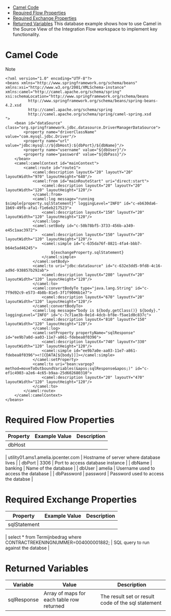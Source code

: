 -   [Camel Code](#CamelDatabaseIntegrationExample-CamelCode)
-   [Required Flow Properties](#CamelDatabaseIntegrationExample-RequiredFlowProperties)
-   [Required Exchange Properties](#CamelDatabaseIntegrationExample-RequiredExchangeProperties)
-   [Returned Variables](#CamelDatabaseIntegrationExample-ReturnedVariables)
This database example shows how to use Camel in the Source View of the Integration Flow workspace to implement key functionality.
# Camel Code
> [!note]  
>
>     <?xml version="1.0" encoding="UTF-8"?>
>     <beans xmlns="http://www.springframework.org/schema/beans" xmlns:xsi="http://www.w3.org/2001/XMLSchema-instance" xmlns:camel="http://camel.apache.org/schema/spring" xsi:schemaLocation="http://www.springframework.org/schema/beans
>               http://www.springframework.org/schema/beans/spring-beans-4.2.xsd
>               http://camel.apache.org/schema/spring
>               http://camel.apache.org/schema/spring/camel-spring.xsd
>     ">
>         <bean id="dataSource" class="org.springframework.jdbc.datasource.DriverManagerDataSource">
>             <property name="driverClassName" value="com.mysql.jdbc.Driver"/>
>             <property name="url" value="jdbc:mysql://${dbHost}:${dbPort}/${dbName}"/>
>             <property name="username" value="${dbUser}"/>
>             <property name="password" value="${dbPass}"/>
>         </bean>
>         <camel:camelContext id="mainContext">
>             <camel:route id="route1">
>                 <camel:description layoutX="20" layoutY="20" layoutWidth="970" layoutHeight="640"/>
>                 <camel:from id="mainRouteStart" uri="direct:start">
>                     <camel:description layoutX="20" layoutY="20" layoutWidth="120" layoutHeight="120"/>
>                 </camel:from>
>                 <camel:log message="running $simple{property.sqlStatement}" loggingLevel="INFO" id="c-eb630da6-1b69-49fb-afa1-f1e6eb217523">
>                     <camel:description layoutX="150" layoutY="20" layoutWidth="120" layoutHeight="120"/>
>                 </camel:log>
>                 <camel:setBody id="c-50b78bf5-3733-456b-a349-e45c1aac3972">
>                     <camel:description layoutX="150" layoutY="20" layoutWidth="120" layoutHeight="120"/>
>                     <camel:simple id="c-635da76f-8821-4fa4-bbb7-b64e5ad46245">
>                         ${exchangeProperty.sqlStatement}
>                     </camel:simple>
>                 </camel:setBody>
>                 <camel:to uri="jdbc:dataSource" id="c-632e3dd5-9fd8-4c16-ad9d-938857b292ab">
>                     <camel:description layoutX="280" layoutY="20" layoutWidth="120" layoutHeight="120"/>
>                 </camel:to>
>                 <camel:convertBodyTo type="java.lang.String" id="c-7f9d92c9-e573-4b8b-81e5-3f1f9006b1e7">
>                     <camel:description layoutX="670" layoutY="20" layoutWidth="120" layoutHeight="120"/>
>                 </camel:convertBodyTo>
>                 <camel:log message="body is ${body.getClass()} ${body}." loggingLevel="INFO" id="c-7c71ae3b-0e1d-4dcb-bf8e-f5ae1d0c837c">
>                     <camel:description layoutX="810" layoutY="150" layoutWidth="120" layoutHeight="120"/>
>                 </camel:log>
>                 <camel:setProperty propertyName="sqlResponse" id="ee9b7a0d-aa03-11e7-a861-fdebea8f0396">
>                     <camel:description layoutX="740" layoutY="330" layoutWidth="120" layoutHeight="120"/>
>                     <camel:simple id="ee9b7a0e-aa03-11e7-a861-fdebea8f0396"><![CDATA[${body}]]></camel:simple>
>                 </camel:setProperty>
>                 <camel:to uri="bean:varpop?method=moveToOutboundVariables(&apos;sqlResponse&apos;)" id="c-ef1c4903-a2e6-4c65-b9aa-25d602680310">
>                     <camel:description layoutX="20" layoutY="470" layoutWidth="120" layoutHeight="120"/>
>                 </camel:to>
>             </camel:route>
>         </camel:camelContext>
>     </beans>

# Required Flow Properties

| Property | Example Value | Description |
| ----|----|----|
| dbHost

\|
utility01.ams1.amelia.ipcenter.com
\| Hostname of server where database lives \| \|
    dbPort
\| 3306 \| Port to access database instance \| \|
    dbName
\| banking \| Name of the database \| \|
    dbUser
\| amelia \| Username used to access the database \| \|
    dbPassword
\| password \| Password used to access the databse \|
# Required Exchange Properties

| Property | Example Value | Description |
| ----|----|----|
| sqlStatement

\| select \* from Termijnbedrag where CONTRACTREKENINGNUMMER=004000001882; \| SQL query to run against the databse \|
# Returned Variables

| Variable | Value | Description |
| ----|----|----|
| sqlResponse | Array of maps for each table row returned | The result set or result code of the sql statement |

